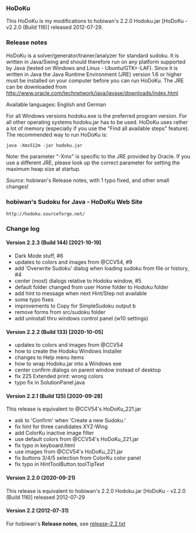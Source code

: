 ### HoDoKu

This HoDoKu is my modifications to hobiwan's 2.2.0 Hodoku.jar [HoDoKu - v2.2.0 (Build 116)] released 2012-07-29.

### Release notes

HoDoKu is a solver/generator/trainer/analyzer for standard sudoku. It is written in Java/Swing and should therefore run on any platform supported by Java (tested on Windows and Linux - Ubuntu/GTK+-LAF). Since it is written in Java the Java Runtime Environment (JRE) version 1.6 or higher must be installed on your computer before you can run HoDoKu. The JRE can be downloaded from http://www.oracle.com/technetwork/java/javase/downloads/index.html

Available languages: English and German

For all Windows versions hodoku.exe is the preferred program version. For all other operating systems hodoku.jar has to be used. HoDoKu uses rather a lot of memory (especially if you use the "Find all available steps" feature). The recommended way to run HoDoKu is:
```
java -Xmx512m -jar hodoku.jar
```
Note: the parameter "-Xmx" is specific to the JRE provided by Oracle. If you use a different JRE, please look up the correct parameter for setting the maximum heap size at startup.

*Source*: hobiwan's Release notes, with 1 typo fixed, and other small changes!

### hobiwan's Sudoku for Java - HoDoKu Web Site
```
http://hodoku.sourceforge.net/
```
### Change log

#### Version 2.2.3 (Build 144) [2021-10-19]

- Dark Mode stuff, #6
- updates to colors and images from @CCV54, #9
- add 'Overwrite Sudoku' dialog when loading sudoku from file or history, #4
- center (most) dialogs relative to Hodoku window, #5
- default folder changed from user Home folder to Hodoku folder
- add hint to message when next Hint/Step not available
- some typo fixes
- improvements to Copy for SimpleSudoku output                       b
- remove forms from src/sudoku folder
- add uninstall thru windows control panel (w10 settings)

#### Version 2.2.2 (Build 133) [2020-10-05]

- updates to colors and images from @CCV54
- how to create the Hodoku Windows Installer
- changes to Help menu items
- how to wrap Hodoku.jar into a Windows exe
- center confirm dialogs on parent window instead of desktop
- fix 225 Extended print: wrong colors
- typo fix in SolutionPanel.java

#### Version 2.2.1 (Build 125) [2020-09-28]

This release is equivalent to @CCV54's HoDoKu_221.jar

- ask to 'Confirm' when 'Create a new Sudoku.'
- fix hint for three candidates XYZ-Wing
- add ColorKu inactive image filter
- use default colors from @CCV54's HoDoKu_221.jar
- fix typo in keyboard.html
- use images from @CCV54's HoDoKu_221.jar
- fix buttons 3/4/5 selection from ColorKu color panel
- fix typo in HintToolButton.toolTipText

#### Version 2.2.0 (2020-09-21)

This release is equivalent to hobiwan's 2.2.0 Hodoku.jar [HoDoKu - v2.2.0 (Build 116)] released 2012-07-29

#### Version 2.2 (2012-07-31)

For hobiwan's **Release notes**, see [release-2.2.txt](https://github.com/1to9only/HoDoKu/blob/master/release-2.2.txt)

####
